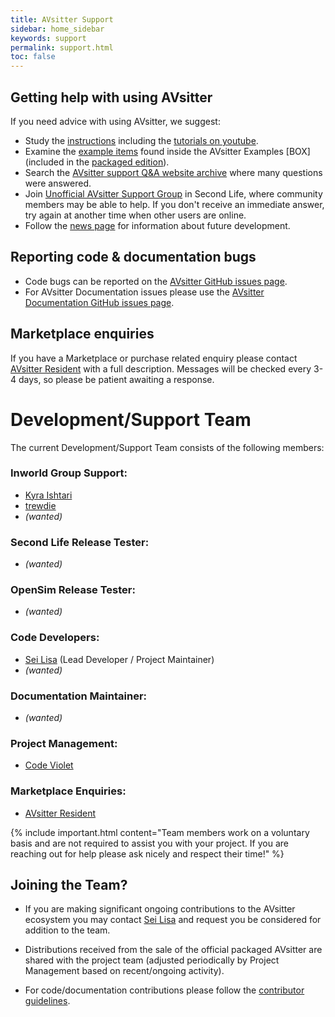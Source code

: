 ```yaml
---
title: AVsitter Support
sidebar: home_sidebar
keywords: support
permalink: support.html
toc: false
---
```


## Getting help with using AVsitter

If you need advice with using AVsitter, we suggest:

-  Study the <a href="https://avsitter.github.io">instructions</a> including the <a href="https://www.youtube.com/user/code5violet/videos">tutorials on youtube</a>.
-  Examine the <a href="/avsitter2_examples.html">example items</a> found inside the AVsitter Examples [BOX] (included in the <a href="{{ site.marketplace }}">packaged edition</a>).
-  Search the <a href="https://avsitter.com/qa">AVsitter support Q&A website archive</a> where many questions were answered.
-  Join <a href="http://world.secondlife.com/group/ccd07e24-4fdd-750f-f28f-fadd795d32ca">Unofficial AVsitter Support Group</a> in Second Life, where community members may be able to help. If you don't receive an immediate answer, try again at another time when other users are online.
-  Follow the <a href="/news_archive.html">news page</a> for information about future development.

## Reporting code & documentation bugs

-  Code bugs can be reported on the <a href="https://github.com/AVsitter/AVsitter/issues">AVsitter GitHub issues page</a>.
-  For AVsitter Documentation issues please use the <a href="https://github.com/AVsitter/avsitter.github.io/issues">AVsitter Documentation GitHub issues page</a>.

## Marketplace enquiries
If you have a Marketplace or purchase related enquiry please contact <a href="http://world.secondlife.com/resident/8c24c939-bbe9-4bd0-8868-b5b92cc90bc9">AVsitter Resident</a> with a full description. Messages will be checked every 3-4 days, so please be patient awaiting a response.

# Development/Support Team
The current Development/Support Team consists of the following members:

### Inworld Group Support:
  * [Kyra Ishtari](http://world.secondlife.com/resident/e20a9909-3a42-4c0a-8c1d-ddf8bed72d0e)
  * [trewdie](http://world.secondlife.com/resident/1a443f12-94f4-466c-90b5-5fd77f29c888)
  * *(wanted)*

### Second Life Release Tester:
  * *(wanted)*

### OpenSim Release Tester:
  * *(wanted)*

### Code Developers:
  * [Sei Lisa](http://world.secondlife.com/resident/3c5aaad5-8c66-46a3-b574-cad02acf520d) (Lead Developer / Project Maintainer)
  * *(wanted)*

### Documentation Maintainer:
  * *(wanted)*

### Project Management:
  * [Code Violet](http://world.secondlife.com/resident/b30c9262-9abf-4cd1-9476-adcf5723c029)

### Marketplace Enquiries:
  * [AVsitter Resident](http://world.secondlife.com/resident/8c24c939-bbe9-4bd0-8868-b5b92cc90bc9)


{% include important.html content="Team members work on a voluntary basis and are not required to assist you with your project. If you are reaching out for help please ask nicely and respect their time!" %}


## Joining the Team?
* If you are making significant ongoing contributions to the AVsitter ecosystem you may contact <a href="http://world.secondlife.com/resident/3c5aaad5-8c66-46a3-b574-cad02acf520d">Sei Lisa</a> and request you be considered for addition to the team.

* Distributions received from the sale of the official packaged AVsitter are shared with the project team (adjusted periodically by Project Management based on recent/ongoing activity).

* For code/documentation contributions please follow the <a href="/contribute">contributor guidelines</a>.

